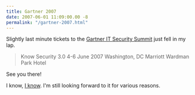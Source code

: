 ```yaml
---
title: Gartner 2007
date: 2007-06-01 11:09:00.00 -8
permalink: "/gartner-2007.html"
---
```

Slightly last minute tickets to the [Gartner IT Security Summit](http://agendabuilder.gartner.com/sec13/webpages/sessionlist.aspx?menuItem=2) just fell in my lap.

> Know Security 3.0
4-6 June 2007
Washington, DC
Marriott Wardman Park Hotel

See you there!

I know, [I know](http://taosecurity.blogspot.com/2007/05/peril-of-speaker-sponsors.html). I'm still looking forward to it for various reasons.